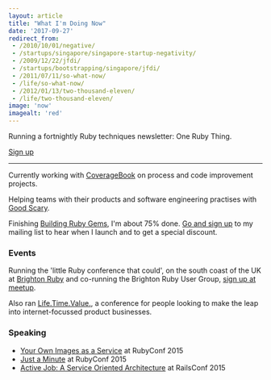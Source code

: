 ```yaml
---
layout: article
title: "What I'm Doing Now"
date: '2017-09-27'
redirect_from:
 - /2010/10/01/negative/
 - /startups/singapore/singapore-startup-negativity/
 - /2009/12/22/jfdi/
 - /startups/bootstrapping/singapore/jfdi/
 - /2011/07/11/so-what-now/
 - /life/so-what-now/
 - /2012/01/13/two-thousand-eleven/
 - /life/two-thousand-eleven/
image: 'now'
imagealt: 'red'
---
```


Running a fortnightly Ruby techniques newsletter: One Ruby Thing.

<a href="https://onerubything.com" class="btn btn-outline-danger">Sign up</a>

-----

Currently working with [CoverageBook](https://coveragebook.com) on process and code improvement projects.

Helping teams with their products and software engineering practises with [Good Scary](http://goodscary.com).

Finishing [Building Ruby Gems](/building-ruby-gems/), I'm about 75% done. [Go and sign up](/building-ruby-gems/) to my mailing list to hear when I launch and to get a special discount.

### Events

Running the 'little Ruby conference that could', on the south coast of the UK at [Brighton Ruby](http://brightonruby.com) and co-running the Brighton Ruby User Group, [sign up at meetup](http://www.meetup.com/Brighton-Ruby-Group/).

Also ran [Life.Time.Value.](http://ltvconf.com), a conference for people looking to make the leap into internet-focussed product businesses.

### Speaking

* [Your Own Images as a Service](http://confreaks.tv/videos/rubyconf2015-your-own-images-as-a-service) at RubyConf 2015
* [Just a Minute](http://confreaks.tv/videos/rubyconf2015-just-a-ruby-minute) at RubyConf 2015
* [Active Job: A Service Oriented Architecture](http://confreaks.tv/videos/railsconf2015-activejob-a-service-oriented-architecture) at RailsConf 2015
